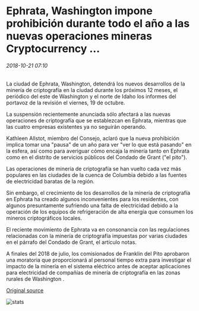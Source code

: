 # Ephrata, Washington impone prohibición durante todo el año a las nuevas operaciones mineras Cryptocurrency ...

###### 2018-10-21 07:10

La ciudad de Ephrata, Washington, detendrá los nuevos desarrollos de la minería de criptografía en la ciudad durante los próximos 12 meses, el periódico del este de Washington y el norte de Idaho los informes del portavoz de la revisión el viernes, 19 de octubre.

La suspensión recientemente anunciada sólo afectará a las nuevas operaciones de criptografía que se establezcan en Ephrata, mientras que las cuatro empresas existentes ya no seguirán operando.

Kathleen Allstot, miembro del Consejo, aclaró que la nueva prohibición implica tomar una "pausa" de un año para ver "ver lo que está pasando" en la esfera, así como para averiguar cómo encaja la minería tanto en Ephrata como en el distrito de servicios públicos del Condado de Grant ("el pito").

Las operaciones de minería de criptografía se han vuelto cada vez más populares en las ciudades de la cuenca de Columbia debido a las fuentes de electricidad baratas de la región.

Sin embargo, el crecimiento de los desarrollos de la minería de criptografía en Ephrata ha creado algunos inconvenientes para los residentes, con algunos presuntamente sufriendo una falta de electricidad debido a la operación de los equipos de refrigeración de alta energía que consumen los mineros criptográficos locales.

El reciente movimiento de Ephrata va en consonancia con las regulaciones relacionadas con la minería de criptografía impuestas por varias ciudades en el párrafo del Condado de Grant, el artículo notas.

A finales del 2018 de julio, los comisionados de Franklin del Pito aprobaron una moratoria que proporcionará al personal tiempo extra para investigar el impacto de la minería en el sistema eléctrico antes de aceptar aplicaciones para electricidad de compañías de minería de criptografía en las zonas rurales de Washington .

[Original source](https://cointelegraph.com/news/ephrata-washington-imposes-year-long-ban-on-new-cryptocurrency-mining-operations)

![stats](https://c.statcounter.com/11760860/0/a89fa40b/1/ "stats")